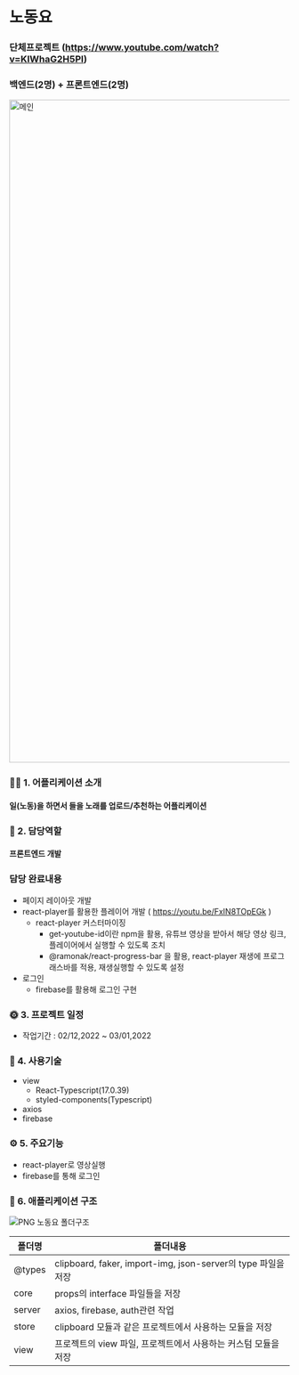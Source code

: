 # 노동요

### 단체프로젝트 (https://www.youtube.com/watch?v=KIWhaG2H5PI)
### 백엔드(2명) + 프론트엔드(2명)

<img width="1191" alt="메인" src="https://user-images.githubusercontent.com/47154709/190161226-0342bde0-8350-4890-b391-85e8ac07db75.png">

### 💁🏻 1. 어플리케이션 소개
#### 일(노동)을 하면서 들을 노래를 업로드/추천하는 어플리케이션

### 👑 2. 담당역할
#### 프론트엔드 개발
### 담당 완료내용
+ 페이지 레이아웃 개발
+ react-player를 활용한 플레이어 개발 ( https://youtu.be/FxIN8TOpEGk )
  + react-player 커스터마이징
    + get-youtube-id이란 npm을 활용, 유튜브 영상을 받아서 해당 영상 링크, 플레이어에서 실행할 수 있도록 조치
    + @ramonak/react-progress-bar 을 활용, react-player 재생에 프로그래스바를 적용, 재생실행할 수 있도록 설정
+ 로그인
  + firebase를 활용해 로그인 구현

### 🌞 3. 프로젝트 일정
+ 작업기간 : 02/12,2022 ~ 03/01,2022

### 🔨 4. 사용기술
+ view
  + React-Typescript(17.0.39)
  + styled-components(Typescript)
+ axios
+ firebase

### ⚙️ 5. 주요기능
+ react-player로 영상실행
+ firebase를 통해 로그인

### 🔦 6. 애플리케이션 구조
![PNG  노동요 폴더구조](https://user-images.githubusercontent.com/47154709/190170190-f50b3ff4-8c08-41c9-9434-988778eae5d7.png)

폴더명 | 폴더내용
------|------|
@types | clipboard, faker, import-img, json-server의 type 파일을 저장
core | props의 interface 파일들을 저장
server | axios, firebase, auth관련 작업
store | clipboard 모듈과 같은 프로젝트에서 사용하는 모듈을 저장
view | 프로젝트의 view 파일, 프로젝트에서 사용하는 커스텀 모듈을 저장






